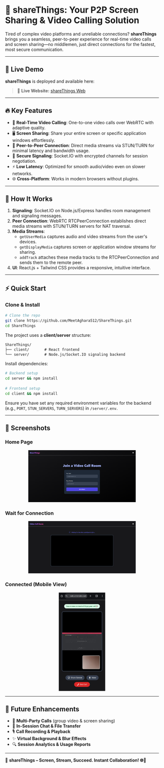 # 🚀 shareThings: Your P2P Screen Sharing & Video Calling Solution

Tired of complex video platforms and unreliable connections? **shareThings** brings you a seamless, peer-to-peer experience for real-time video calls and screen sharing—no middlemen, just direct connections for the fastest, most secure communication.

---

## 🔗 Live Demo

**shareThings** is deployed and available here:

> 🔗 **Live Website:** [shareThings Web](https://sharethings.onrender.com)

---

## 🔥 Key Features

- 🎥 **Real-Time Video Calling**: One-to-one video calls over WebRTC with adaptive quality.
- 🖥️ **Screen Sharing**: Share your entire screen or specific application windows effortlessly.
- 🤝 **Peer-to-Peer Connection**: Direct media streams via STUN/TURN for minimal latency and bandwidth usage.
- 🔐 **Secure Signaling**: Socket.IO with encrypted channels for session negotiation.
- ⚡ **Low Latency**: Optimized for smooth audio/video even on slower networks.
- 🌐 **Cross-Platform**: Works in modern browsers without plugins.

---

## 🧠 How It Works

1. **Signaling**: Socket.IO on Node.js/Express handles room management and signaling messages.
2. **Peer Connection**: WebRTC RTCPeerConnection establishes direct media streams with STUN/TURN servers for NAT traversal.
3. **Media Streams**: 
   - `getUserMedia` captures audio and video streams from the user's devices.
   - `getDisplayMedia` captures screen or application window streams for sharing.
   - `addTrack` attaches these media tracks to the RTCPeerConnection and sends them to the remote peer.
4. **UI**: React.js + Tailwind CSS provides a responsive, intuitive interface.

---

## ⚡ Quick Start


### Clone & Install

```bash
# Clone the repo
git clone https://github.com/MeetAghara512/ShareThings.git
cd ShareThings
```

The project uses a **client/server** structure:
```
ShareThings/
├── client/       # React frontend
└── server/       # Node.js/Socket.IO signaling backend
```

Install dependencies:
```bash
# Backend setup
cd server && npm install

# Frontend setup
cd client && npm install
```

Ensure you have set any required environment variables for the backend (e.g., `PORT`, `STUN_SERVERS`, `TURN_SERVERS`) in `/server/.env`.

---

## 📸 Screenshots
### Home Page
<p align="center">
  <img src="./Pictures/one.png" alt="Home Page" width="70%" />
</p>

### Wait for Connection
<p align="center">
  <img src="./Pictures/two.png" alt="Wait for Connection" width="70%" />
</p>

### Connected (Mobile View)
<p align="center">
  <img src="./Pictures/three.jpg" alt="Connected Mobile View" width="30%" height="40%" />
</p>


---

## 🔮 Future Enhancements

- 👥 **Multi-Party Calls** (group video & screen sharing)
- 💬 **In-Session Chat & File Transfer**
- 🎙️ **Call Recording & Playback**
- ✨ **Virtual Background & Blur Effects**
- 🔍 **Session Analytics & Usage Reports**

---

🎉 **shareThings – Screen, Stream, Succeed. Instant Collaboration! 🌐🎥**
